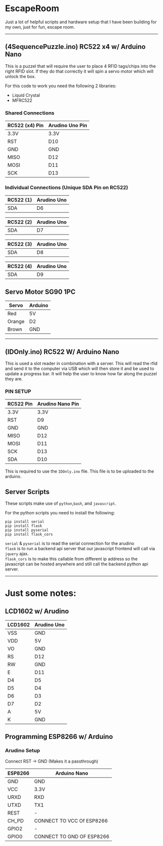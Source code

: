 # EscapeRoom
Just a lot of helpful scripts and hardware setup that I have been building for my own, just for fun, escape room.

------------------------------------------------------------

## (4SequencePuzzle.ino) RC522 x4 w/ Arduino Nano
This is a puzzel that will require the user to place 4 RFID tags/chips into the right RFID slot. If they do that correctly it will spin a servo motor which will unlock the box.

For this code to work you need the following 2 libraries:
* Liquid Crystal
* MFRC522

### Shared Connections
|RC522 (x4) Pin|Arudino Uno Pin|
|----|----|
|3.3V|3.3V|
|RST|D10|
|GND|GND|
|MISO|D12|
|MOSI|D11|
|SCK|D13|

### Individual Connections (Unique SDA Pin on RC522)

|RC522 (1) | Arudino Uno |
| -----| -----|
|SDA|D6|

|RC522 (2) | Arudino Uno |
| -----| -----|
|SDA|D7|

|RC522 (3) | Arudino Uno |
| -----| -----|
|SDA|D8|

|RC522 (4) | Arudino Uno |
| -----| -----|
|SDA|D9|


## Servo Motor SG90 1PC
|Servo|Arduino|
|-------|------|
|Red|5V|
|Orange|D2|
|Brown|GND|

-------------------------------------------------------------

## (IDOnly.ino) RC522 W/ Arduino Nano
This is used a slot reader in combination with a server. This will read the rfid and send it to the computer via USB which will then store it and be used to update a progress bar. It will help the user to know how far along the puzzel they are.

### PIN SETUP

|RC522 Pin|Arudino Nano Pin|
|----|----|
|3.3V|3.3V|
|RST|D9|
|GND|GND|
|MISO|D12|
|MOSI|D11|
|SCK|D13|
|SDA|D10|

This is required to use the `IDOnly.ino` file. This file is to be uploaded to the arduino.

## Server Scripts
These scripts make use of `python`,`bash`, and `javascript`.

For the python scripts you need to install the following:
```
pip install serial
pip install flask
pip install pyserial
pip install flask_cors
```
`serial` & `pyserial` is to read the serial connection for the arudino<br/>
`flask` is to run a backend api server that our javascript frontend will call via `jquery` ajax.<br/>
`flask_cors` is to make this callable from different ip address so the javascript can be hosted anywhere and still call the backend python api server.<br/>

------------------------
# Just some notes:
## LCD1602 w/ Arudino
|LCD1602| Arudino Uno|
|----|-----|
|VSS|GND|
|VDD|5V|
|VO|GND|
|RS|D12|
|RW|GND|
|E|D11|
|D4|D5|
|D5|D4|
|D6|D3|
|D7|D2|
|A|5V|
|K|GND|

## Programming ESP8266 w/ Arduino
### Arudino Setup
Connect RST -> GND (Makes it a passthrough)

|ESP8266|Arduino Nano|
|----|----|
|GND|GND|
|VCC|3.3V|
|URXD|RXD|
|UTXD|TX1|
|REST|-|
|CH_PD|CONNECT TO VCC Of ESP8266|
|GPIO2|-|
|GPIO0|CONNECT TO GND OF ESP8266|
